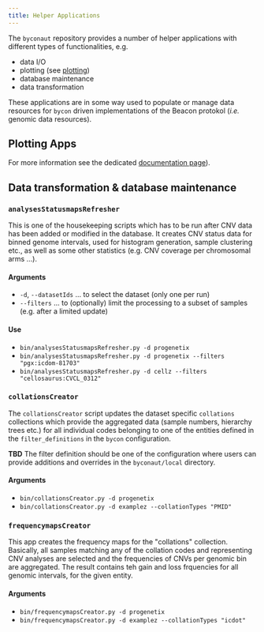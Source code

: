 ```yaml
---
title: Helper Applications
---
```


The `byconaut` repository provides a number of helper applications with different
types of functionalities, e.g.

* data I/O
* plotting (see [plotting](plotting.md))
* database maintenance
* data transformation

These applications are in some way used to populate or manage data resources for
`bycon` driven implementations of the Beacon protokol (_i.e._ genomic data resources).


## Plotting Apps

For more information see the dedicated [documentation page](plotting.md)).

## Data transformation & database maintenance

### `analysesStatusmapsRefresher`

This is one of the housekeeping scripts which has to be run after CNV data has
been added or modified in the database. It creates CNV status data for binned
genome intervals, used for histogram generation, sample clustering etc.,
as well as some other statistics (e.g. CNV coverage per chromosomal arms ...).

#### Arguments

* `-d`, `--datasetIds` ... to select the dataset (only one per run)
* `--filters` ... to (optionally) limit the processing to a subset of samples
  (e.g. after a limited update)

#### Use

* `bin/analysesStatusmapsRefresher.py -d progenetix`
* `bin/analysesStatusmapsRefresher.py -d progenetix --filters "pgx:icdom-81703"`
* `bin/analysesStatusmapsRefresher.py -d cellz --filters "cellosaurus:CVCL_0312"`

### `collationsCreator`

The `collationsCreator` script updates the dataset specific `collations` collections
which provide the aggregated data (sample numbers, hierarchy trees etc.) for all
individual codes belonging to one of the entities defined in the `filter_definitions`
in the `bycon` configuration.

**TBD** The filter definition should be one of the configuration where users can
provide additions and overrides in the `byconaut/local` directory.

#### Arguments

* `bin/collationsCreator.py -d progenetix`
* `bin/collationsCreator.py -d examplez --collationTypes "PMID"`

### `frequencymapsCreator`

This app creates the frequency maps for the "collations" collection. Basically,
all samples matching any of the collation codes and representing CNV analyses
are selected and the frequencies of CNVs per genomic bin are aggregated. The
result contains teh gain and loss frquencies for all genomic intervals, for the
given entity.

#### Arguments

* `bin/frequencymapsCreator.py -d progenetix`
* `bin/frequencymapsCreator.py -d examplez --collationTypes "icdot"`
